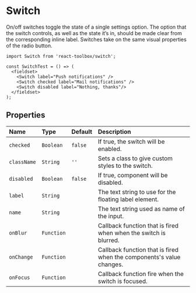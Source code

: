 # Switch

On/off switches toggle the state of a single settings option. The option that the switch controls, as well as the state it’s in, should be made clear from the corresponding inline label. Switches take on the same visual properties of the radio button.

<!-- example -->
```
import Switch from 'react-toolbox/switch';

const SwitchTest = () => (
  <fieldset>
    <Switch label="Push notifications" />
    <Switch checked label="Mail notifications" />
    <Switch disabled label="Nothing, thanks"/>
  </fieldset>
);
```

## Properties

| Name              | Type          | Default         | Description|
|:-----|:-----|:-----|:-----|
| `checked`      | `Boolean`   | `false` | If true, the switch will be enabled.|
| `className`    | `String`   | `''`  | Sets a class to give custom styles to the switch.|
| `disabled`     | `Boolean`  | `false`  | If true, component will be disabled.|
| `label`        | `String`   |       | The text string to use for the floating label element.|
| `name`         | `String`   |        | The text string used as name of the input.|
| `onBlur`       | `Function` |        | Callback function that is fired when when the switch is blurred.|
| `onChange`     | `Function` |        | Callback function that is fired when the components's value changes.|
| `onFocus`      | `Function`  |        | Callback function fire when the switch is focused.|
